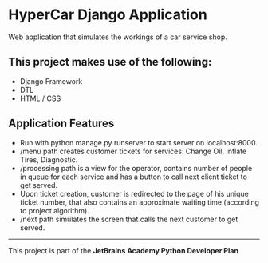 # HyperCar Django Application
Web application that simulates the workings of a car service shop.
 
## This project makes use of the following:
* Django Framework
* DTL
* HTML / CSS

## Application Features
* Run with python manage.py runserver to start server on localhost:8000.
* /menu path creates customer tickets for services: Change Oil, Inflate Tires, Diagnostic.
* /processing path is a view for the operator, contains number of people in queue for each service and has a button to call next client ticket to get served.
* Upon ticket creation, customer is redirected to the page of his unique ticket number, that also contains an approximate waiting time (according to project algorithm).
* /next path simulates the screen that calls the next customer to get served.

--------------------
This project is part of the <b>JetBrains Academy Python Developer Plan</b>
